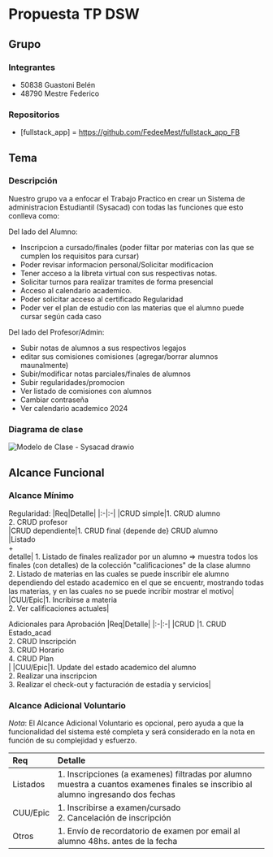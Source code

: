 # Propuesta TP DSW

## Grupo
### Integrantes
- 50838 Guastoni Belén
- 48790 Mestre Federico

### Repositorios
* [fullstack_app] = https://github.com/FedeeMest/fullstack_app_FB


## Tema
### Descripción
Nuestro grupo va a enfocar el Trabajo Practico en crear un Sistema de administracion Estudiantil (Sysacad) con todas las funciones que esto conlleva como: 

Del lado del Alumno:
- Inscripcion a cursado/finales (poder filtar por materias con las que se cumplen los requisitos para cursar)
- Poder revisar informacion personal/Solicitar modificacion
- Tener acceso a la libreta virtual con sus respectivas notas.
- Solicitar turnos para realizar tramites de forma presencial
- Acceso al calendario academico.
- Poder solicitar acceso al certificado Regularidad
- Poder ver el plan de estudio con las materias que el alumno puede cursar según cada caso
  
Del lado del Profesor/Admin:
- Subir notas de alumnos a sus respectivos legajos
- editar sus comisiones comisiones (agregar/borrar alumnos maunalmente)
- Subir/modificar notas parciales/finales de alumnos
- Subir regularidades/promocion
- Ver listado de comisiones con alumnos
- Cambiar contraseña
- Ver calendario academico 2024

   
### Diagrama de clase
![Modelo de Clase - Sysacad drawio](https://github.com/FedeeMest/TP-DSW-FB/assets/166263224/f787a51c-9cf2-43db-a15c-79e7f1d56070)

## Alcance Funcional 

### Alcance Mínimo

Regularidad:
|Req|Detalle|
|:-|:-|
|CRUD simple|1. CRUD alumno<br>2. CRUD profesor<br>
|CRUD dependiente|1. CRUD final {depende de} CRUD alumno<br>
|Listado<br>+<br>detalle| 1. Listado de finales realizador por un alumno => muestra todos los finales (con detalles) de la colección "calificaciones" de la clase alumno<br> 2. Listado de materias en las cuales se puede inscribir ele alumno dependiendo del estado academico en el que se encuentr, mostrando todas las materias, y en las cuales no se puede incribir mostrar el motivo|
|CUU/Epic|1. Incribirse a materia<br>2. Ver calificaciones actuales|


Adicionales para Aprobación
|Req|Detalle|
|:-|:-|
|CRUD |1. CRUD Estado_acad<br>2. CRUD Inscripción<br>3. CRUD Horario<br>4. CRUD Plan<br>|
|CUU/Epic|1. Update del estado academico del alumno<br>2. Realizar una inscripcion<br>3. Realizar el check-out y facturación de estadía y servicios|


### Alcance Adicional Voluntario

*Nota*: El Alcance Adicional Voluntario es opcional, pero ayuda a que la funcionalidad del sistema esté completa y será considerado en la nota en función de su complejidad y esfuerzo.

|Req|Detalle|
|:-|:-|
|Listados |1. Inscripciones (a examenes) filtradas por alumno muestra a cuantos examenes finales se inscribio al alumno ingresando dos fechas|2. Inscripciones a cursado de un alumno dado un periodo de fehcas especificos.
|CUU/Epic|1. Inscribirse a examen/cursado<br>2. Cancelación de inscripción|
|Otros|1. Envío de recordatorio de examen por email al alumno 48hs. antes de la fecha|

